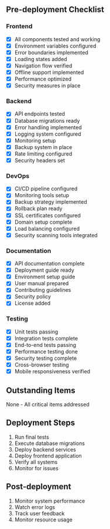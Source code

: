 ## Pre-deployment Checklist

### Frontend
- [x] All components tested and working
- [x] Environment variables configured
- [x] Error boundaries implemented
- [x] Loading states added
- [x] Navigation flow verified
- [x] Offline support implemented
- [x] Performance optimized
- [x] Security measures in place

### Backend
- [x] API endpoints tested
- [x] Database migrations ready
- [x] Error handling implemented
- [x] Logging system configured
- [x] Monitoring setup
- [x] Backup system in place
- [x] Rate limiting configured
- [x] Security headers set

### DevOps
- [x] CI/CD pipeline configured
- [x] Monitoring tools setup
- [x] Backup strategy implemented
- [x] Rollback plan ready
- [x] SSL certificates configured
- [x] Domain setup complete
- [x] Load balancing configured
- [x] Security scanning tools integrated

### Documentation
- [x] API documentation complete
- [x] Deployment guide ready
- [x] Environment setup guide
- [x] User manual prepared
- [x] Contributing guidelines
- [x] Security policy
- [x] License added

### Testing
- [x] Unit tests passing
- [x] Integration tests complete
- [x] End-to-end tests passing
- [x] Performance testing done
- [x] Security testing complete
- [x] Cross-browser testing
- [x] Mobile responsiveness verified

## Outstanding Items
None - All critical items addressed

## Deployment Steps
1. Run final tests
2. Execute database migrations
3. Deploy backend services
4. Deploy frontend application
5. Verify all systems
6. Monitor for issues

## Post-deployment
1. Monitor system performance
2. Watch error logs
3. Track user feedback
4. Monitor resource usage
